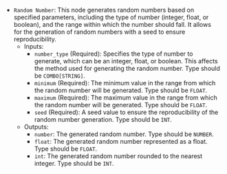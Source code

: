 - `Random Number`: This node generates random numbers based on specified parameters, including the type of number (integer, float, or boolean), and the range within which the number should fall. It allows for the generation of random numbers with a seed to ensure reproducibility.
    - Inputs:
        - `number_type` (Required): Specifies the type of number to generate, which can be an integer, float, or boolean. This affects the method used for generating the random number. Type should be `COMBO[STRING]`.
        - `minimum` (Required): The minimum value in the range from which the random number will be generated. Type should be `FLOAT`.
        - `maximum` (Required): The maximum value in the range from which the random number will be generated. Type should be `FLOAT`.
        - `seed` (Required): A seed value to ensure the reproducibility of the random number generation. Type should be `INT`.
    - Outputs:
        - `number`: The generated random number. Type should be `NUMBER`.
        - `float`: The generated random number represented as a float. Type should be `FLOAT`.
        - `int`: The generated random number rounded to the nearest integer. Type should be `INT`.
